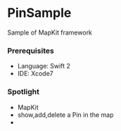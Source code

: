 
# PinSample

Sample of MapKit framework

### Prerequisites

* Language: Swift 2
* IDE: Xcode7

### Spotlight

* MapKit
* show,add,delete a Pin in the map
*